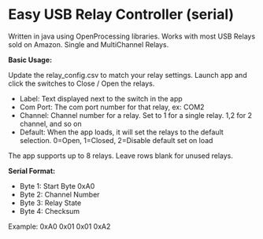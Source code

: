 # Easy USB Relay Controller (serial)
Written in java using OpenProcessing libraries.  Works with most USB Relays sold on Amazon.  Single and MultiChannel Relays.

**Basic Usage:**

Update the relay_config.csv to match your relay settings. Launch app and click the switches to Close / Open the relays.

- Label: Text displayed next to the switch in the app
- Com Port: The com port number for that relay, ex: COM2
- Channel: Channel number for a relay.  Set to 1 for a single relay. 1,2 for 2 channel, and so on
- Default: When the app loads, it will set the relays to the default selection.  0=Open, 1=Closed, 2=Disable default set on load

The app supports up to 8 relays.  Leave rows blank for unused relays.

**Serial Format:**

* Byte 1: Start Byte 0xA0
* Byte 2: Channel Number
* Byte 3: Relay State
* Byte 4: Checksum

Example: 0xA0 0x01 0x01 0xA2
